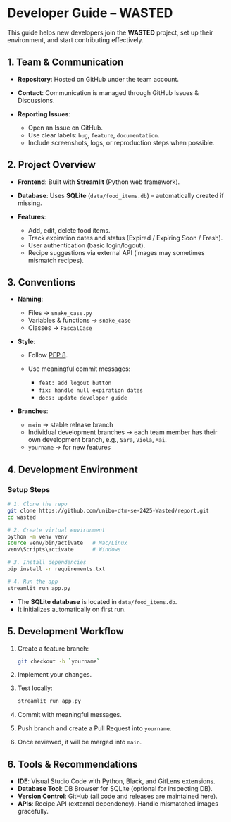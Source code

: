 
# Developer Guide – WASTED

This guide helps new developers join the **WASTED** project, set up their environment, and start contributing effectively.


## 1. Team & Communication

* **Repository**: Hosted on GitHub under the team account.
* **Contact**: Communication is managed through GitHub Issues & Discussions.
* **Reporting Issues**:

  * Open an Issue on GitHub.
  * Use clear labels: `bug`, `feature`, `documentation`.
  * Include screenshots, logs, or reproduction steps when possible.


## 2. Project Overview

* **Frontend**: Built with **Streamlit** (Python web framework).
* **Database**: Uses **SQLite** (`data/food_items.db`) – automatically created if missing.
* **Features**:

  * Add, edit, delete food items.
  * Track expiration dates and status (Expired / Expiring Soon / Fresh).
  * User authentication (basic login/logout).
  * Recipe suggestions via external API (images may sometimes mismatch recipes).


## 3. Conventions

* **Naming**:

  * Files → `snake_case.py`
  * Variables & functions → `snake_case`
  * Classes → `PascalCase`
* **Style**:

  * Follow [PEP 8](https://peps.python.org/pep-0008/).
  * Use meaningful commit messages:

    * `feat: add logout button`
    * `fix: handle null expiration dates`
    * `docs: update developer guide`
* **Branches**:

  * `main` → stable release branch
  * Individual development branches → each team member has their own development branch, e.g., `Sara`, `Viola`, `Mai`.  
  * `yourname` → for new features


## 4. Development Environment

### Setup Steps

```bash
# 1. Clone the repo
git clone https://github.com/unibo-dtm-se-2425-Wasted/report.git
cd wasted

# 2. Create virtual environment
python -m venv venv
source venv/bin/activate   # Mac/Linux
venv\Scripts\activate      # Windows

# 3. Install dependencies
pip install -r requirements.txt

# 4. Run the app
streamlit run app.py
```

* The **SQLite database** is located in `data/food_items.db`.
* It initializes automatically on first run.


## 5. Development Workflow

1. Create a feature branch:

   ```bash
   git checkout -b `yourname`
   ```
2. Implement your changes.
3. Test locally:

   ```bash
   streamlit run app.py
   ```
4. Commit with meaningful messages.
5. Push branch and create a Pull Request into `yourname`.
6. Once reviewed, it will be merged into `main`.


## 6. Tools & Recommendations

* **IDE**: Visual Studio Code with Python, Black, and GitLens extensions.
* **Database Tool**: DB Browser for SQLite (optional for inspecting DB).
* **Version Control**: GitHub (all code and releases are maintained here).
* **APIs**: Recipe API (external dependency). Handle mismatched images gracefully.


